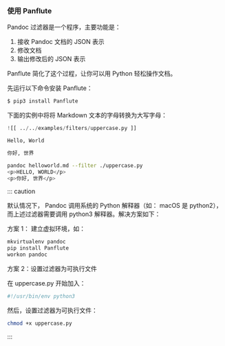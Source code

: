 ### 使用 Panflute

Pandoc 过滤器是一个程序，主要功能是：

1. 接收 Pandoc 文档的 JSON 表示
2. 修改文档
3. 输出修改后的 JSON 表示

Panflute 简化了这个过程，让你可以用 Python 轻松操作文档。

先运行以下命令安装 Panflute：

```bash
$ pip3 install Panflute
```

下面的实例中将将 Markdown 文本的字母转换为大写字母：

```python
![[ ../../examples/filters/uppercase.py ]]
```

```markdown
Hello, World

你好, 世界
```

```bash
pandoc helloworld.md --filter ./uppercase.py 
<p>HELLO, WORLD</p>
<p>你好, 世界</p>
```

::: caution

默认情况下， Pandoc 调用系统的 Python 解释器（如： macOS 是 python2），而上述过滤器需要调用 python3 解释器。解决方案如下：

方案 1： 建立虚拟环境，如：

```bash
mkvirtualenv pandoc
pip install Panflute
workon pandoc
```

方案 2：设置过滤器为可执行文件

在 uppercase.py 开始加入：

```bash
#!/usr/bin/env python3
```

然后，设置过滤器为可执行文件：

```bash
chmod +x uppercase.py
```

:::